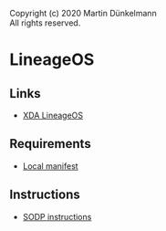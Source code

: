 Copyright (c) 2020 Martin Dünkelmann  
All rights reserved.

# LineageOS

## Links
- [XDA LineageOS](https://forum.xda-developers.com/xperia-xz2/development/rom-lineageos-17-1-t4044653)

## Requirements
- [Local manifest](https://github.com/MartinX3-AndroidDevelopment-LineageOS/local_manifests)

## Instructions
- [SODP instructions](https://developer.sony.com/develop/open-devices/guides/aosp-build-instructions/build-aosp-android-android-10-0-0)
